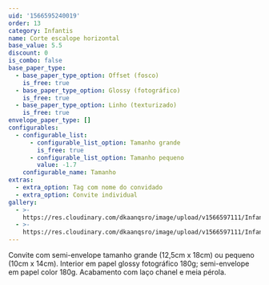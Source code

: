 ```yaml
---
uid: '1566595240019'
order: 13
category: Infantis
name: Corte escalope horizontal
base_value: 5.5
discount: 0
is_combo: false
base_paper_type:
  - base_paper_type_option: Offset (fosco)
    is_free: true
  - base_paper_type_option: Glossy (fotográfico)
    is_free: true
  - base_paper_type_option: Linho (texturizado)
    is_free: true
envelope_paper_type: []
configurables:
  - configurable_list:
      - configurable_list_option: Tamanho grande
        is_free: true
      - configurable_list_option: Tamanho pequeno
        value: -1.7
    configurable_name: Tamanho
extras:
  - extra_option: Tag com nome do convidado
  - extra_option: Convite individual
gallery:
  - >-
    https://res.cloudinary.com/dkaanqsro/image/upload/v1566597111/Infantis/Convite_com_abertura_escalopada_1_p98wqf.jpg
  - >-
    https://res.cloudinary.com/dkaanqsro/image/upload/v1566597111/Infantis/Convite_com_abertura_escalopada_2_uuj3fu.jpg
---
```

Convite com semi-envelope tamanho grande (12,5cm x 18cm) ou pequeno (10cm x 14cm). Interior em papel glossy fotográfico 180g; semi-envelope em papel color 180g. Acabamento com laço chanel e meia pérola.
